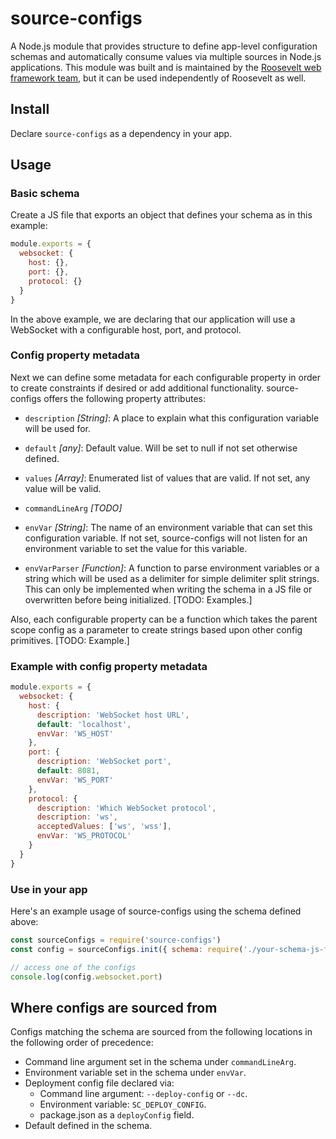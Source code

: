 # source-configs
A Node.js module that provides structure to define app-level configuration schemas and automatically consume values via multiple sources in Node.js applications. This module was built and is maintained by the [Roosevelt web framework team](https://github.com/rooseveltframework/roosevelt), but it can be used independently of Roosevelt as well. 

## Install

Declare `source-configs` as a dependency in your app.

## Usage

### Basic schema

Create a JS file that exports an object that defines your schema as in this example:

```js
module.exports = {
  websocket: {
    host: {},
    port: {},
    protocol: {}
  }
}
```

In the above example, we are declaring that our application will use a WebSocket with a configurable host, port, and protocol.

### Config property metadata

Next we can define some metadata for each configurable property in order to create constraints if desired or add additional functionality. source-configs offers the following property attributes:

- `description` *[String]*: A place to explain what this configuration variable will be used for.
- `default` *[any]*: Default value. Will be set to null if not set otherwise defined.
- `values` *[Array]*: Enumerated list of values that are valid. If not set, any value will be valid.
- `commandLineArg` *[TODO]*
- `envVar` *[String]*: The name of an environment variable that can set this configuration variable. If not set, source-configs will not listen for an environment variable to set the value for this variable.

- `envVarParser` *[Function]*: A function to parse environment variables or a string which will be used as a delimiter for simple delimiter split strings. This can only be implemented when writing the schema in a JS file or overwritten before being initialized. [TODO: Examples.]

Also, each configurable property can be a function which takes the parent scope config as a parameter to create strings based upon other config primitives. [TODO: Example.]

### Example with config property metadata

```js
module.exports = {
  websocket: {
    host: {
      description: 'WebSocket host URL',
      default: 'localhost',
      envVar: 'WS_HOST'
    },
    port: {
      description: 'WebSocket port',
      default: 8081,
      envVar: 'WS_PORT'
    },
    protocol: {
      description: 'Which WebSocket protocol',
      description: 'ws',
      acceptedValues: ['ws', 'wss'],
      envVar: 'WS_PROTOCOL'
    }
  }
}
```

### Use in your app

Here's an example usage of source-configs using the schema defined above:

```js
const sourceConfigs = require('source-configs')
const config = sourceConfigs.init({ schema: require('./your-schema-js-file.js') })

// access one of the configs
console.log(config.websocket.port)
```

## Where configs are sourced from 

Configs matching the schema are sourced from the following locations in the following order of precedence:

- Command line argument set in the schema under `commandLineArg`.
- Environment variable set in the schema under `envVar`.
- Deployment config file declared via:
  - Command line argument: `--deploy-config` or `--dc`.
  - Environment variable: `SC_DEPLOY_CONFIG`.
  - package.json as a `deployConfig` field.
- Default defined in the schema.